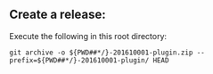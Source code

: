 
## Create a release:
Execute the following in this root directory:
```
git archive -o ${PWD##*/}-201610001-plugin.zip --prefix=${PWD##*/}-201610001-plugin/ HEAD
```
